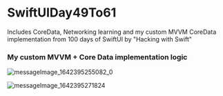 # SwiftUIDay49To61
Includes CoreData, Networking learning and my custom MVVM CoreData implementation from 100 days of SwiftUI by "Hacking with Swift"

### My custom MVVM + Core Data implementation logic
![messageImage_1642395255082_0](https://user-images.githubusercontent.com/36991424/149711293-2b010dc2-1168-4c30-92f1-10ff70f1c83e.jpeg)

![messageImage_1642395271824](https://user-images.githubusercontent.com/36991424/149711387-2a77194c-33cf-4456-b0b5-ed45f446d32f.jpeg)

